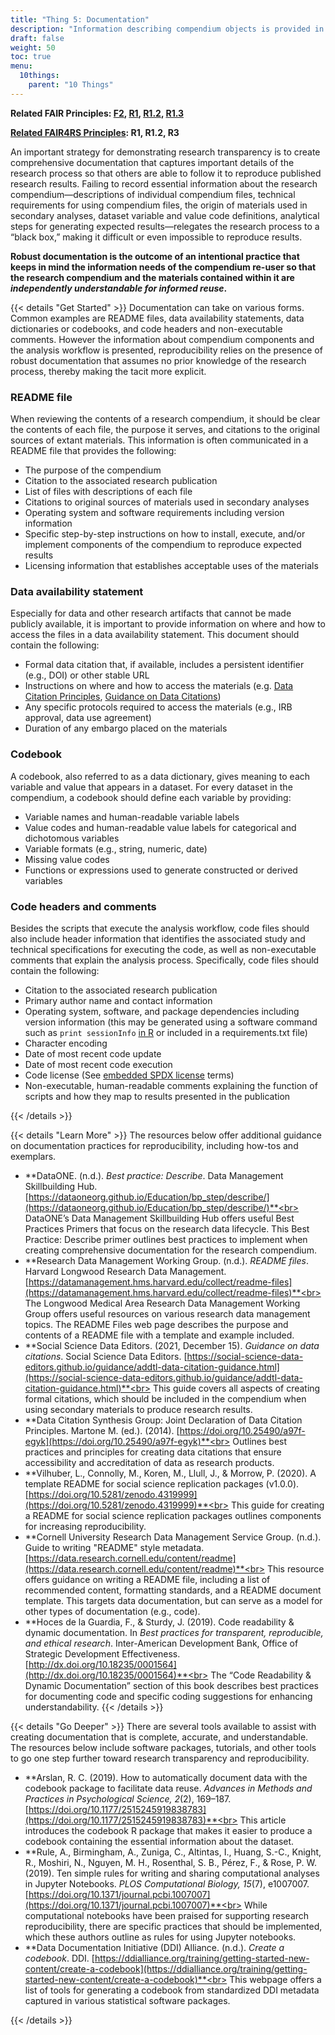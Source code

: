 ```yaml
---
title: "Thing 5: Documentation"
description: "Information describing compendium objects is provided in enough detail to enable independent understanding and use of the compendium."
draft: false
weight: 50
toc: true
menu:
  10things:
    parent: "10 Things"
---
```

**Related FAIR Principles: [F2](https://www.go-fair.org/fair-principles/fair-data-principles-explained/f2-data-described-rich-metadata/), [R1](https://www.go-fair.org/fair-principles/r1-metadata-richly-described-plurality-accurate-relevant-attributes/), [R1.2](https://www.go-fair.org/fair-principles/r1-2-metadata-associated-detailed-provenance/), [R1.3](https://www.go-fair.org/fair-principles/r1-3-metadata-meet-domain-relevant-community-standards/)**

**[Related FAIR4RS Principles](https://doi.org/10.15497/RDA00068): R1, R1.2, R3**

An important strategy for demonstrating research transparency is to create comprehensive
documentation that captures important details of the research process so that others are able to follow it to reproduce published research results. Failing to record essential information about the research compendium—descriptions of individual compendium files, technical requirements for using compendium files, the origin of materials used in secondary analyses, dataset variable and value code definitions, analytical steps for generating expected results—relegates the research process to a “black box,” making it difficult or even impossible to reproduce results.

**Robust documentation is the outcome of an intentional practice that keeps in mind the information needs of the compendium re-user so that the research compendium and the materials contained within it are *independently understandable for informed reuse*.**

{{< details "Get Started" >}}
Documentation can take on various forms. Common examples are README files, data availability statements, data dictionaries or codebooks, and code headers and non-executable comments. However the information about compendium components and the analysis workflow is presented, reproducibility relies on the presence of robust documentation that assumes no prior knowledge of the research process, thereby making the tacit more explicit.

### README file

When reviewing the contents of a research compendium, it should be clear the contents of each file, the purpose it serves, and citations to the original sources of extant materials. This information is often communicated in a README file that provides the following:

- The purpose of the compendium
- Citation to the associated research publication
- List of files with descriptions of each file
- Citations to original sources of materials used in secondary analyses
- Operating system and software requirements including version information
- Specific step-by-step instructions on how to install, execute, and/or implement components of the compendium to reproduce expected results
- Licensing information that establishes acceptable uses of the materials

### Data availability statement

Especially for data and other research artifacts that cannot be made publicly available, it is important to provide information on where and how to access the files in a data availability statement. This document should contain the following:

- Formal data citation that, if available, includes a persistent identifier (e.g., DOI) or other stable URL
- Instructions on where and how to access the materials (e.g. [Data Citation Principles](https://doi.org/10.25490/a97f-egyk), [Guidance on Data Citations](https://social-science-data-editors.github.io/guidance/addtl-data-citation-guidance.html))
- Any specific protocols required to access the materials (e.g., IRB approval, data use agreement)
- Duration of any embargo placed on the materials

### Codebook

A codebook, also referred to as a data dictionary, gives meaning to each variable and value that appears in a dataset. For every dataset in the compendium, a codebook should define each variable by providing:

- Variable names and human-readable variable labels
- Value codes and human-readable value labels for categorical and dichotomous variables
- Variable formats (e.g., string, numeric, date)
- Missing value codes
- Functions or expressions used to generate constructed or derived variables

### Code headers and comments

Besides the scripts that execute the analysis workflow, code files should also include header information that identifies the associated study and technical specifications for executing the code, as well as non-executable comments that explain the analysis process. Specifically, code files should contain the following:

- Citation to the associated research publication
- Primary author name and contact information
- Operating system, software, and package dependencies including version information (this may be generated using a software command such as `print sessionInfo` [in R](https://cran.r-project.org/web/packages/sessioninfo/index.html) or included in a requirements.txt file)
- Character encoding
- Date of most recent code update
- Date of most recent code execution
- Code license (See [embedded SPDX license](https://www.linuxfoundation.org/blog/solving-license-compliance-at-the-source-adding-spdx-license-ids/) terms)
- Non-executable, human-readable comments explaining the function of scripts and how they map to results presented in the publication

{{< /details >}}

{{< details "Learn More" >}}
The resources below offer additional guidance on documentation practices for reproducibility, including how-tos and exemplars.

- **DataONE. (n.d.). *Best practice: Describe*. Data Management Skillbuilding Hub. [https://dataoneorg.github.io/Education/bp_step/describe/](https://dataoneorg.github.io/Education/bp_step/describe/)**<br>
DataONE’s Data Management Skillbuilding Hub offers useful Best Practices Primers that focus on the research data lifecycle. This Best Practice: Describe primer outlines best practices to implement when creating comprehensive documentation for the research compendium.
- **Research Data Management Working Group. (n.d.). *README files*. Harvard Longwood Research Data Management. [https://datamanagement.hms.harvard.edu/collect/readme-files](https://datamanagement.hms.harvard.edu/collect/readme-files)**<br>
The Longwood Medical Area Research Data Management Working Group offers useful resources on various research data management topics. The README Files web page describes the purpose and contents of a README file with a template and example included.
- **Social Science Data Editors. (2021, December 15). *Guidance on data citations*. Social Science Data Editors. [https://social-science-data-editors.github.io/guidance/addtl-data-citation-guidance.html](https://social-science-data-editors.github.io/guidance/addtl-data-citation-guidance.html)**<br>
This guide covers all aspects of creating formal citations, which should be included in the compendium when using secondary materials to produce research results.
- **Data Citation Synthesis Group: Joint Declaration of Data Citation Principles. Martone M. (ed.). (2014). [https://doi.org/10.25490/a97f-egyk](https://doi.org/10.25490/a97f-egyk)**<br>
Outlines best practices and principles for creating data citations that ensure accessibility and accreditation of data as research products.
- **Vilhuber, L., Connolly, M., Koren, M., Llull, J., & Morrow, P. (2020). A template README for social science replication packages (v1.0.0). [https://doi.org/10.5281/zenodo.4319999](https://doi.org/10.5281/zenodo.4319999)**<br>
This guide for creating a README for social science replication packages outlines components for increasing reproducibility.
- **Cornell University Research Data Management Service Group. (n.d.). Guide to writing "README" style metadata. [https://data.research.cornell.edu/content/readme](https://data.research.cornell.edu/content/readme)**<br>
This resource offers guidance on writing a README file, including a list of recommended content, formatting standards, and a README document template. This targets data documentation, but can serve as a model for other types of documentation (e.g., code).
- **Hoces de la Guardia, F., & Sturdy, J. (2019). Code readability & dynamic documentation. In *Best practices for transparent, reproducible, and ethical research*. Inter-American Development Bank, Office of Strategic Development Effectiveness. [http://dx.doi.org/10.18235/0001564](http://dx.doi.org/10.18235/0001564)**<br>
The “Code Readability & Dynamic Documentation” section of this book describes best practices for documenting code and specific coding suggestions for enhancing understandability.
{{< /details >}}

{{< details "Go Deeper" >}}
There are several tools available to assist with creating documentation that is complete, accurate, and understandable. The resources below include software packages, tutorials, and other tools to go one step further toward research transparency and reproducibility.

- **Arslan, R. C. (2019). How to automatically document data with the codebook package to facilitate data reuse. *Advances in Methods and Practices in Psychological Science, 2*(2), 169–187. [https://doi.org/10.1177/2515245919838783](https://doi.org/10.1177/2515245919838783)**<br>
This article introduces the codebook R package that makes it easier to produce a codebook containing the essential information about the dataset.
- **Rule, A., Birmingham, A., Zuniga, C., Altintas, I., Huang, S.-C., Knight, R., Moshiri, N., Nguyen, M. H., Rosenthal, S. B., Pérez, F., & Rose, P. W. (2019). Ten simple rules for writing and sharing computational analyses in Jupyter Notebooks. *PLOS Computational Biology, 15*(7), e1007007. [https://doi.org/10.1371/journal.pcbi.1007007](https://doi.org/10.1371/journal.pcbi.1007007)**<br>
While computational notebooks have been praised for supporting research reproducibility, there are specific practices that should be implemented, which these authors outline as rules for using Jupyter notebooks.
- **Data Documentation Initiative (DDI) Alliance. (n.d.). *Create a codebook*. DDI. [https://ddialliance.org/training/getting-started-new-content/create-a-codebook](https://ddialliance.org/training/getting-started-new-content/create-a-codebook)**<br>
This webpage offers a list of tools for generating a codebook from standardized DDI metadata captured in various statistical software packages.

{{< /details >}}
